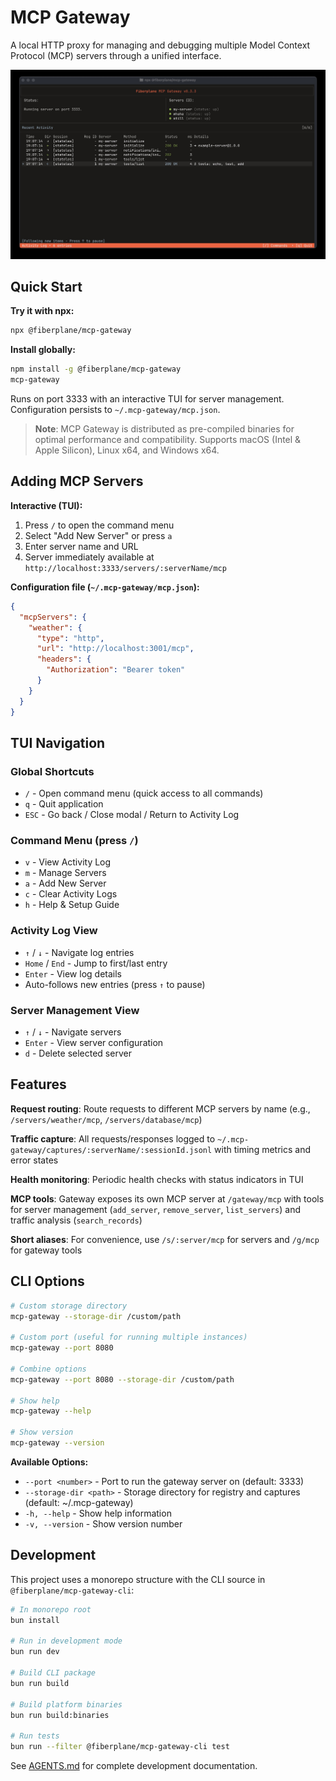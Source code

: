 # MCP Gateway

A local HTTP proxy for managing and debugging multiple Model Context Protocol (MCP) servers through a unified interface.

![MCP Gateway](./packages/mcp-gateway/assets/mcp-gateway.jpg)

## Quick Start

**Try it with npx:**
```bash
npx @fiberplane/mcp-gateway
```

**Install globally:**
```bash
npm install -g @fiberplane/mcp-gateway
mcp-gateway
```

Runs on port 3333 with an interactive TUI for server management. Configuration persists to `~/.mcp-gateway/mcp.json`.

> **Note**: MCP Gateway is distributed as pre-compiled binaries for optimal performance and compatibility. Supports macOS (Intel & Apple Silicon), Linux x64, and Windows x64.

## Adding MCP Servers

**Interactive (TUI):**
1. Press `/` to open the command menu
2. Select "Add New Server" or press `a`
3. Enter server name and URL
4. Server immediately available at `http://localhost:3333/servers/:serverName/mcp`

**Configuration file (`~/.mcp-gateway/mcp.json`):**

```json
{
  "mcpServers": {
    "weather": {
      "type": "http",
      "url": "http://localhost:3001/mcp",
      "headers": {
        "Authorization": "Bearer token"
      }
    }
  }
}
```

## TUI Navigation

### Global Shortcuts
- `/` - Open command menu (quick access to all commands)
- `q` - Quit application
- `ESC` - Go back / Close modal / Return to Activity Log

### Command Menu (press `/`)
- `v` - View Activity Log
- `m` - Manage Servers
- `a` - Add New Server
- `c` - Clear Activity Logs
- `h` - Help & Setup Guide

### Activity Log View
- `↑` / `↓` - Navigate log entries
- `Home` / `End` - Jump to first/last entry
- `Enter` - View log details
- Auto-follows new entries (press `↑` to pause)

### Server Management View
- `↑` / `↓` - Navigate servers
- `Enter` - View server configuration
- `d` - Delete selected server

## Features

**Request routing**: Route requests to different MCP servers by name (e.g., `/servers/weather/mcp`, `/servers/database/mcp`)

**Traffic capture**: All requests/responses logged to `~/.mcp-gateway/captures/:serverName/:sessionId.jsonl` with timing metrics and error states

**Health monitoring**: Periodic health checks with status indicators in TUI

**MCP tools**: Gateway exposes its own MCP server at `/gateway/mcp` with tools for server management (`add_server`, `remove_server`, `list_servers`) and traffic analysis (`search_records`)

**Short aliases**: For convenience, use `/s/:server/mcp` for servers and `/g/mcp` for gateway tools

## CLI Options

```bash
# Custom storage directory
mcp-gateway --storage-dir /custom/path

# Custom port (useful for running multiple instances)
mcp-gateway --port 8080

# Combine options
mcp-gateway --port 8080 --storage-dir /custom/path

# Show help
mcp-gateway --help

# Show version
mcp-gateway --version
```

**Available Options:**
- `--port <number>` - Port to run the gateway server on (default: 3333)
- `--storage-dir <path>` - Storage directory for registry and captures (default: ~/.mcp-gateway)
- `-h, --help` - Show help information
- `-v, --version` - Show version number

## Development

This project uses a monorepo structure with the CLI source in `@fiberplane/mcp-gateway-cli`:

```bash
# In monorepo root
bun install

# Run in development mode
bun run dev

# Build CLI package
bun run build

# Build platform binaries
bun run build:binaries

# Run tests
bun run --filter @fiberplane/mcp-gateway-cli test
```

See [AGENTS.md](../../AGENTS.md) for complete development documentation.
